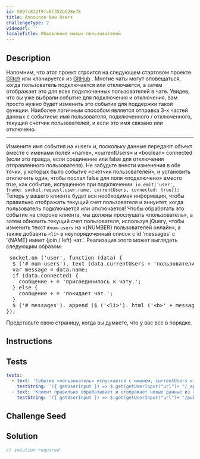 ```yaml
---
id: 589fc832f9fc0f352b528e78
title: Announce New Users
challengeType: 2
videoUrl: ''
localeTitle: Объявление новых пользователей
---
```


## Description
<section id="description"> Напомним, что этот проект строится на следующем стартовом проекте <a href="https://glitch.com/#!/import/github/freeCodeCamp/boilerplate-socketio/">Glitch</a> или клонируется из <a href="https://github.com/freeCodeCamp/boilerplate-socketio/">GitHub</a> . Многие чаты могут оповещаться, когда пользователь подключается или отключается, а затем отображает это для всех подключенных пользователей в чате. Увидев, что вы уже выбрали событие для подключения и отключения, вам просто нужно будет изменить это событие для поддержки такой функции. Наиболее логичным способом является отправка 3-х частей данных с событием: имя пользователя, подключенного / отключенного, текущий счетчик пользователей, и если это имя связано или отключено. <hr> Измените имя события на «user» и, поскольку данные передают объект вместе с именами полей «name», «currentUsers» и «boolean» connected (если это правда, если соединение или false для отключения отправленного пользователя). Не забудьте внести изменения в обе точки, у которых было событие «счетчик пользователей», и установить отключить один, чтобы послал false для поля «подключено» вместо true, как событие, испущенное при подключении. <code>io.emit(&#39;user&#39;, {name: socket.request.user.name, currentUsers, connected: true});</code> Теперь у вашего клиента будет вся необходимая информация, чтобы правильно отображать текущий счет пользователя и аннуитет, когда пользователь подключается или отключается! Чтобы обработать это событие на стороне клиента, мы должны прослушать «пользователь», а затем обновить текущий счет пользователя, используя jQuery, чтобы изменить текст <code>#num-users</code> на «{NUMBER} пользователей онлайн», а также добавить <code>&lt;li&gt;</code> в неупорядоченный список с id &#39;messages&#39; с &#39;{NAME} имеет {join / left} чат.&#39;. Реализация этого может выглядеть следующим образом: <pre> socket.on (&#39;user&#39;, function (data) {
  $ (&#39;# num-users&#39;). text (data.currentUsers + &#39;пользователи онлайн);
  var message = data.name;
  if (data.connected) {
    сообщение + = &#39;присоединилось к чату.&#39;;
  } else {
    сообщение + = &#39;покидает чат.&#39;;
  }
  $ (&#39;# messages&#39;). append ($ (&#39;&lt;li&gt;&#39;). html (&#39;&lt;b&gt;&#39; + message + &#39;&lt;\ / b&gt;&#39;));
}); </pre> Представьте свою страницу, когда вы думаете, что у вас все в порядке. </section>

## Instructions
<section id="instructions">
</section>

## Tests
<section id='tests'>

```yml
tests:
  - text: 'Событие «пользователь» испускается с именем, currentUsers и подключенным'
    testString: '({ getUserInput }) => $.get(getUserInput("url")+ "/_api/server.js") .then(data => { assert.match(data, /io.emit.*("|")user("|").*name.*currentUsers.*connected/gi, "You should have an event emitted named user sending name, currentUsers, and connected"); }, xhr => { throw new Error(xhr.statusText); })'
  - text: 'Клиент правильно обрабатывает и отображает новые данные из «пользовательского» события,'
    testString: '({ getUserInput }) => $.get(getUserInput("url")+ "/public/client.js") .then(data => { assert.match(data, /socket.on.*("|")user("|")[^]*num-users/gi, "You should change the text of #num-users within on your client within the "user" even listener to show the current users connected"); assert.match(data, /socket.on.*("|")user("|")[^]*messages.*li/gi, "You should append a list item to #messages on your client within the "user" event listener to annouce a user came or went"); }, xhr => { throw new Error(xhr.statusText); })'

```

</section>

## Challenge Seed
<section id='challengeSeed'>

</section>

## Solution
<section id='solution'>

```js
// solution required
```
</section>
